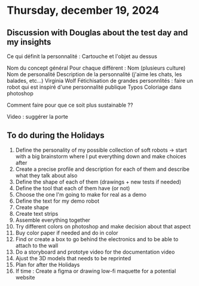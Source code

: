 # Thursday, december 19, 2024

## Discussion with Douglas about the test day and my insights
Ce qui définit la personnalité : Cartouche et l'objet au dessus

Nom du concept général
Pour chaque différent : 
Nom (plusieurs culture)
Nom de personalité 
Description de la personnalité (j'aime les chats, les balades, etc...)
Virginia Wolf
Fétichisation de grandes personnlités : faire un robot qui est inspiré d'une personnalité publique
Typos
Coloriage dans photoshop

Comment faire pour que ce soit plus sustainable ??

Video : 
suggérer la porte 

## To do during the Holidays

1. Define the personality of my possible collection of soft robots -> start with a big brainstorm where I put everything down and make choices after
2. Create a precise profile and description for each of them and describe what they talk about also
3. Define the shape of each of them (drawings + new tests if needed)
4. Define the tool that each of them have (or not)
5. Choose the one I'm going to make for real as a demo
6. Define the text for my demo robot
7. Create shape 
8. Create text strips
9. Assemble everything together
10. Try different colors on photoshop and make decision about that aspect
11. Buy color paper if needed and do in color
12. Find or create a box to go behind the electronics and to be able to attach to the wall
13. Do a storyboard and prototye video for the documentation video
14. Ajust the 3D models that needs to be reprinted
15. Plan for after the Holidays
16. If time : Create a figma or drawing low-fi maquette for a potential website